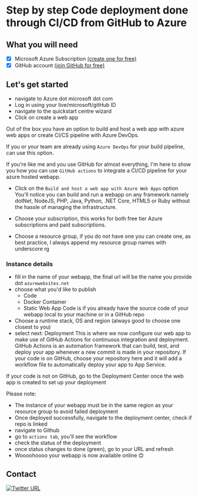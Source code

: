 # Step by step Code deployment done through CI/CD from GitHub to Azure

## What you will need
- [x] Microsoft Azure Subscription [(create one for free)](https://azure.microsoft.com/en-us/free/)
- [x] GitHub account [(join GitHub for free)](https://github.com/join)

## Let's get started
- navigate to Azure dot microsoft dot com
- Log in using your live/microsoft/gitHub ID
- navigate to the quickstart centre wizard
- Click on create a web app

Out of the box you have an option to build and host a web app with azure web apps or create CI/CS pipeline with Azure DevOps.

If you or your team are already using ```Azure DevOps``` for your build pipeline, can use this option.

If you're like me and you use GitHub for almost everything, I'm here to show you how you can use ```GitHub actions``` to integrate a CI/CD pipeline for your azure hosted webapp.

- Click on the ```Build and host a web app with Azure Web Apps``` option
You'll notice you can build and run a webapp on any framework namely dotNet, NodeJS, PHP, Java, Python, .NET Core, HTML5 or Ruby without the hassle of managing the infrastructure.

- Choose your subscription, this works for both free tier Azure subscriptions and paid subscriptions.
- Choose a resource group, if you do not have one you can create one, as best practice, I always append my resource group names with underscore rg

### Instance details

- fill in the name of your webapp, the final url will be the name you provide dot ```azurewebsites.net```
- choose what you'd like to publish
    - Code
    - Docker Container
    - Static Web App
Code is if you already have the source code of your webapp local to your machine or in a GitHub repo
- Choose a runtime stack, OS and region (always good to choose one closest to you)
- select next: Deployment
This is where we now configure our web app to make use of GitHub Actions for continuous integration and deployment. GitHub Actions is an automation framework that can build, test, and deploy your app whenever a new commit is made in your repository. If your code is on GitHub, choose your repository here and it will add a workflow file to automatically deploy your app to App Service. 

If your code is not on GitHub, go to the Deployment Center once the web app is created to set up your deployment

Please note:

- The instance of your webapp must be in the same region as your resource group to avoid failed deployment
- Once deployed successfully, navigate to the deployment center, check if repo is linked
- navigate to Github
- go to ```actions tab```, you'll see the workflow
- check the status of the deployment
- once status changes to done (green), go to your URL and refresh
- Woooohoooo your webapp is now available online 😊

## Contact
[![Twitter URL](https://img.shields.io/twitter/url/https/twitter.com/LeboMadise.svg?style=social&label=Follow%20%40LeboMadise)](https://twitter.com/LeboMadise)

